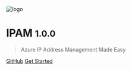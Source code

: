 <!-- _coverpage.md -->

![logo](./images/ipam-logo.png ':size=45%')

# IPAM <small>1.0.0</small>
> Azure IP Address Management Made Easy

[GitHub](https://github.com/Azure/ipam)
[Get Started](/README.md)